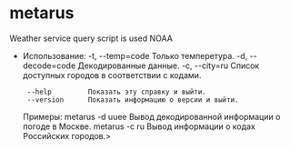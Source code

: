 # metarus
Weather service query script is used NOAA

- Использование:
  -t,  --temp=code    Только темперетура.
  -d,  --decode=code  Декодированные данные.
  -c,  --city=ru      Список доступных городов в соответствии с кодами.

       --help         Показать эту справку и выйти.
       --version      Показать информацию о версии и выйти.

  Примеры:
  metarus -d uuee     Вывод декодированной информации о погоде в Москве.
  metarus -c ru       Вывод информации о кодах Российских городов.>

